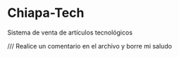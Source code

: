 # Chiapa-Tech
Sistema de venta de artículos tecnológicos



<!-- Soy Pablo y edite este archivo -->

/// Realice un comentario en el archivo y borre mi saludo
